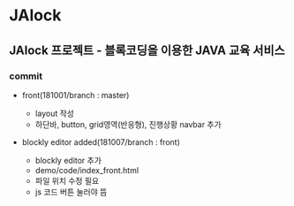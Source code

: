 # JAlock
JAlock 프로젝트 - 블록코딩을 이용한 JAVA 교육 서비스  
-----  
### commit
- front(181001/branch : master)
  - layout 작성
  - 하단바, button, grid영역(반응형), 진행상황 navbar 추가

- blockly editor added(181007/branch : front)  
  - blockly editor 추가
  - demo/code/index_front.html
  - 파일 위치 수정 필요
  - js 코드 버튼 눌러야 뜸


